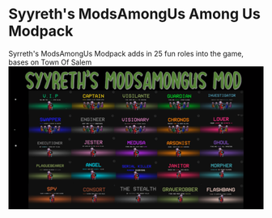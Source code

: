 # Syyreth's ModsAmongUs Among Us Modpack
Syrreth's ModsAmongUs Modpack adds in 25 fun roles into the game, bases on Town Of Salem
![alt text](https://github.com/Syyreth/ModsAmongUs/blob/main/Images/New%20Roles.PNG)

